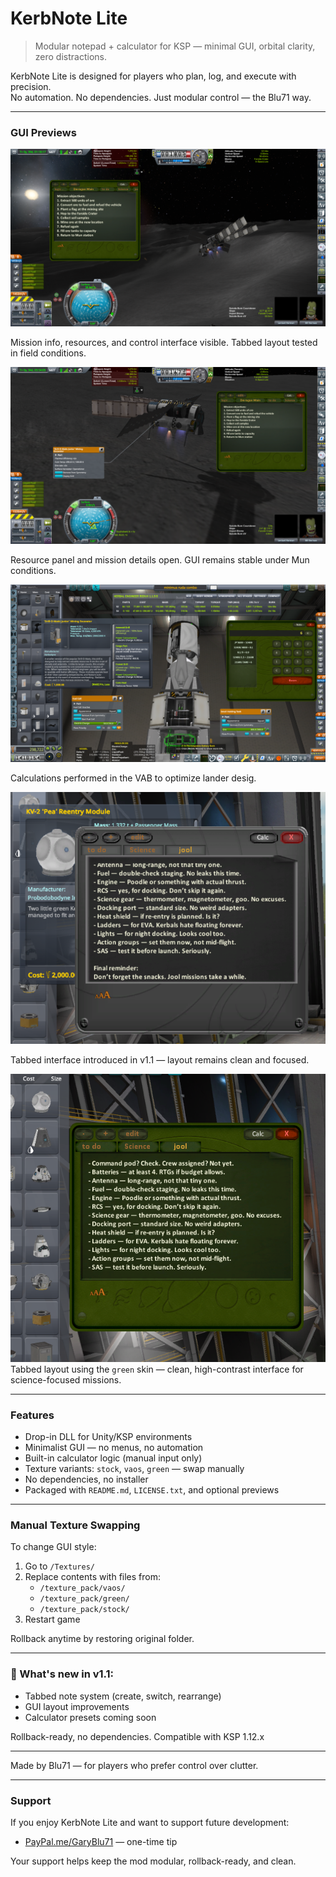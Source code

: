 # KerbNote Lite

> Modular notepad + calculator for KSP — minimal GUI, orbital clarity, zero distractions.

KerbNote Lite is designed for players who plan, log, and execute with precision.  
No automation. No dependencies. Just modular control — the Blu71 way.

---

###  GUI Previews

![Tabbed GUI](screenshot50.png)  

Mission info, resources, and control interface visible. Tabbed layout tested in field conditions.

![Mun Mission Objectives](screenshot52.png)  

Resource panel and mission details open. GUI remains stable under Mun conditions.

![GUI Calculator Entry](screenshot57.png)

Calculations performed in the VAB to optimize lander desig.

![v1.1 Notes + Tabs](v1.1%20notes%20+tabs.png)  

Tabbed interface introduced in v1.1 — layout remains clean and focused.

![v1.1 Notes + Tabs — Green](v1.1%20notes%20%2Btabs%20green.png)  
Tabbed layout using the `green` skin — clean, high-contrast interface for science-focused missions.


---

###  Features

- Drop-in DLL for Unity/KSP environments  
- Minimalist GUI — no menus, no automation  
- Built-in calculator logic (manual input only)  
- Texture variants: `stock`, `vaos`, `green` — swap manually  
- No dependencies, no installer  
- Packaged with `README.md`, `LICENSE.txt`, and optional previews

---

###  Manual Texture Swapping

To change GUI style:

1. Go to `/Textures/`
2. Replace contents with files from:
   - `/texture_pack/vaos/`
   - `/texture_pack/green/`
   - `/texture_pack/stock/`
3. Restart game

Rollback anytime by restoring original folder.

---

### 🚀 What's new in v1.1:
- Tabbed note system (create, switch, rearrange)
- GUI layout improvements
- Calculator presets coming soon

Rollback-ready, no dependencies. Compatible with KSP 1.12.x

---

Made by Blu71 — for players who prefer control over clutter.

---

###  Support

If you enjoy KerbNote Lite and want to support future development:

- [PayPal.me/GaryBlu71](https://paypal.me/GaryBlu71) — one-time tip

Your support helps keep the mod modular, rollback-ready, and clean.
